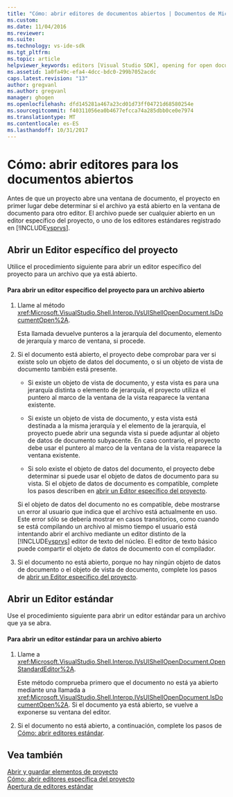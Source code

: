 ```yaml
---
title: "Cómo: abrir editores de documentos abiertos | Documentos de Microsoft"
ms.custom: 
ms.date: 11/04/2016
ms.reviewer: 
ms.suite: 
ms.technology: vs-ide-sdk
ms.tgt_pltfrm: 
ms.topic: article
helpviewer_keywords: editors [Visual Studio SDK], opening for open documents
ms.assetid: 1a0fa49c-efa4-4dcc-bdc0-299b7052acdc
caps.latest.revision: "13"
author: gregvanl
ms.author: gregvanl
manager: ghogen
ms.openlocfilehash: dfd145281a467a23cd01d73ff04721d68580254e
ms.sourcegitcommit: f40311056ea0b4677efcca74a285dbb0ce0e7974
ms.translationtype: MT
ms.contentlocale: es-ES
ms.lasthandoff: 10/31/2017
---
```

# <a name="how-to-open-editors-for-open-documents"></a>Cómo: abrir editores para los documentos abiertos
Antes de que un proyecto abre una ventana de documento, el proyecto en primer lugar debe determinar si el archivo ya está abierto en la ventana de documento para otro editor. El archivo puede ser cualquier abierto en un editor específico del proyecto, o uno de los editores estándares registrado en [!INCLUDE[vsprvs](../code-quality/includes/vsprvs_md.md)].  
  
## <a name="opening-a-project-specific-editor"></a>Abrir un Editor específico del proyecto  
 Utilice el procedimiento siguiente para abrir un editor específico del proyecto para un archivo que ya está abierto.  
  
#### <a name="to-open-a-project-specific-editor-for-an-open-file"></a>Para abrir un editor específico del proyecto para un archivo abierto  
  
1.  Llame al método <xref:Microsoft.VisualStudio.Shell.Interop.IVsUIShellOpenDocument.IsDocumentOpen%2A>.  
  
     Esta llamada devuelve punteros a la jerarquía del documento, elemento de jerarquía y marco de ventana, si procede.  
  
2.  Si el documento está abierto, el proyecto debe comprobar para ver si existe solo un objeto de datos del documento, o si un objeto de vista de documento también está presente.  
  
    -   Si existe un objeto de vista de documento, y esta vista es para una jerarquía distinta o elemento de jerarquía, el proyecto utiliza el puntero al marco de la ventana de la vista reaparece la ventana existente.  
  
    -   Si existe un objeto de vista de documento, y esta vista está destinada a la misma jerarquía y el elemento de la jerarquía, el proyecto puede abrir una segunda vista si puede adjuntar al objeto de datos de documento subyacente. En caso contrario, el proyecto debe usar el puntero al marco de la ventana de la vista reaparece la ventana existente.  
  
    -   Si solo existe el objeto de datos del documento, el proyecto debe determinar si puede usar el objeto de datos de documento para su vista. Si el objeto de datos de documento es compatible, complete los pasos describen en [abrir un Editor específico del proyecto](../extensibility/how-to-open-project-specific-editors.md).  
  
     Si el objeto de datos del documento no es compatible, debe mostrarse un error al usuario que indica que el archivo está actualmente en uso. Este error sólo se debería mostrar en casos transitorios, como cuando se está compilando un archivo al mismo tiempo el usuario está intentando abrir el archivo mediante un editor distinto de la [!INCLUDE[vsprvs](../code-quality/includes/vsprvs_md.md)] editor de texto del núcleo. El editor de texto básico puede compartir el objeto de datos de documento con el compilador.  
  
3.  Si el documento no está abierto, porque no hay ningún objeto de datos de documento o el objeto de vista de documento, complete los pasos de [abrir un Editor específico del proyecto](../extensibility/how-to-open-project-specific-editors.md).  
  
## <a name="opening-a-standard-editor"></a>Abrir un Editor estándar  
 Use el procedimiento siguiente para abrir un editor estándar para un archivo que ya se abra.  
  
#### <a name="to-open-a-standard-editor-for-an-open-file"></a>Para abrir un editor estándar para un archivo abierto  
  
1.  Llame a <xref:Microsoft.VisualStudio.Shell.Interop.IVsUIShellOpenDocument.OpenStandardEditor%2A>.  
  
     Este método comprueba primero que el documento no está ya abierto mediante una llamada a <xref:Microsoft.VisualStudio.Shell.Interop.IVsUIShellOpenDocument.IsDocumentOpen%2A>. Si el documento ya está abierto, se vuelve a exponerse su ventana del editor.  
  
2.  Si el documento no está abierto, a continuación, complete los pasos de [Cómo: abrir editores estándar](../extensibility/how-to-open-standard-editors.md).  
  
## <a name="see-also"></a>Vea también  
 [Abrir y guardar elementos de proyecto](../extensibility/internals/opening-and-saving-project-items.md)   
 [Cómo: abrir editores específica del proyecto](../extensibility/how-to-open-project-specific-editors.md)   
 [Apertura de editores estándar](../extensibility/how-to-open-standard-editors.md)